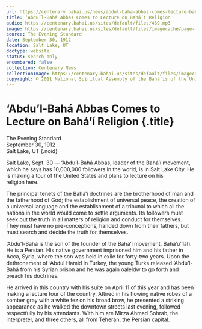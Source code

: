 ```yaml
---
url: https://centenary.bahai.us/news/abdul-baha-abbas-comes-lecture-bahai-religion
title: ‘Abdu’l-Bahá Abbas Comes to Lecture on Bahá’í Religion
audio: https://centenary.bahai.us/sites/default/files/469.mp3
image: https://centenary.bahai.us/sites/default/files/imagecache/page-main-image/images/press_clippings/09-30-1912%20Utah%20The%20Evening%20Standard%20Comes%20to%20Lecture%20on%20Bahai%20Religion.png
source: The Evening Standard
date: September 30, 1912
location: Salt Lake, UT
doctype: website
status: search-only
encumbered: false
collection: Centenary News
collectionImage: https://centenary.bahai.us/sites/default/files/imagecache/theme-image/main_image/abdulbaha-overview-small_0.jpg
copyright: © 2011 National Spiritual Assembly of the Bahá’ís of the United States
---
```



# ‘Abdu’l-Bahá Abbas Comes to Lecture on Bahá’í Religion {.title}

The Evening Standard  
September 30, 1912  
Salt Lake, UT
{.noid}  



Salt Lake, Sept. 30 — ‘Abdu’l-Bahá Abbas, leader of the Bahá’í movement, which he says has 10,000,000 followers in the world, is in Salt Lake City. He is making a tour of the United States and plans to lecture on his religion here.

The principal tenets of the Bahá’í doctrines are the brotherhood of man and the fatherhood of God; the establishment of universal peace, the creation of a universal language and the establishment of a tribunal to which all the nations in the world would come to settle arguments. Its followers must seek out the truth in all matters of religion and conduct for themselves. They must have no pre-conceptions, handed down from their fathers, but must search and decide the truth for themselves.

‘Abdu’l-Bahá is the son of the founder of the Bahá’í movement, Bahá’u’lláh. He is a Persian. His native government imprisoned him and his father in Acca, Syria, where the son was held in exile for forty-two years. Upon the dethronement of ‘Abdul Hamid in Turkey, the young Turks released ‘Abdu’l-Bahá from his Syrian prison and he was again oaleldw to go forth and preach his doctrines.

He arrived in this country with his suite on April 11 of this year and has been making a lecture tour of the country. Attired in his flowing native robes of a somber gray with a white fez on his broad brow, he presented a striking appearance as he walked the downtown streets last evening, followed respectfully by his attendants. With him are Mirza Ahmad Sohrab, the interpreter, and three others, all from Teheran, the Persian capital.